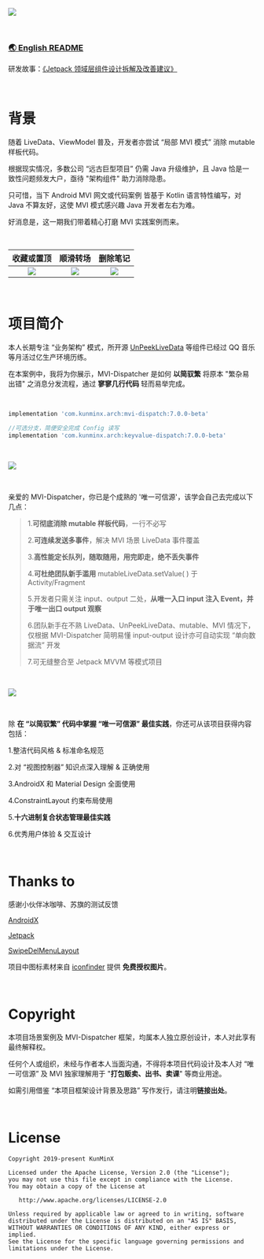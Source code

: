 ![](https://tva1.sinaimg.cn/large/e6c9d24ely1h3vz58k6asj218r0u0jwr.jpg)

&nbsp;

### [🌏 English README](https://github.com/KunMinX/MVI-Dispatcher/blob/main/README_EN.md)

研发故事：[《Jetpack 领域层组件设计拆解及改善建议》](https://juejin.cn/post/7117498113983512589)

&nbsp;

# 背景

随着 LiveData、ViewModel 普及，开发者亦尝试 “局部 MVI 模式” 消除 mutable 样板代码。

根据现实情况，多数公司 “远古巨型项目” 仍需 Java 升级维护，且 Java 恰是一致性问题频发大户，亟待 "架构组件" 助力消除隐患。

只可惜，当下 Android MVI 网文或代码案例 皆基于 Kotlin 语言特性编写，对 Java 不算友好，这使 MVI 模式感兴趣 Java 开发者左右为难。

好消息是，这一期我们带着精心打磨 MVI 实践案例而来。

&nbsp;

|                          收藏或置顶                          |                           顺滑转场                           |                           删除笔记                           |
| :----------------------------------------------------------: | :----------------------------------------------------------: | :----------------------------------------------------------: |
| ![](https://tva1.sinaimg.cn/large/e6c9d24ely1h3vup9ck57g20u01o0hbm.gif) | ![](https://tva1.sinaimg.cn/large/e6c9d24ely1h3vupfbex2g20u01o0qv6.gif) | ![](https://tva1.sinaimg.cn/large/e6c9d24ely1h3vuplwiuqg20u01o0x2t.gif) |

&nbsp;

# 项目简介

本人长期专注 “业务架构” 模式，所开源 [UnPeekLiveData](https://github.com/KunMinX/UnPeek-LiveData) 等组件已经过 QQ 音乐等月活过亿生产环境历练。

在本案例中，我将为你展示，MVI-Dispatcher 是如何 **以简驭繁** 将原本 "繁杂易出错" 之消息分发流程，通过 **寥寥几行代码** 轻而易举完成。

&nbsp;

```Groovy
implementation 'com.kunminx.arch:mvi-dispatch:7.0.0-beta'

//可选分支，简便安全完成 Config 读写
implementation 'com.kunminx.arch:keyvalue-dispatch:7.0.0-beta'
```

&nbsp;

![](https://tva1.sinaimg.cn/large/e6c9d24ely1h3vupvpzprj21o40h90wp.jpg)

&nbsp;

亲爱的 MVI-Dispatcher，你已是个成熟的 '唯一可信源'，该学会自己去完成以下几点：

> 1.**可彻底消除 mutable 样板代码**，一行不必写
>
> 2.**可连续发送多事件**，解决 MVI 场景 LiveData 事件覆盖
>
> 3.**高性能定长队列，随取随用，用完即走，绝不丢失事件**
>
> 4.**可杜绝团队新手滥用** mutableLiveData.setValue( ) 于 Activity/Fragment
>
> 5.开发者只需关注 input、output 二处，**从唯一入口 input 注入 Event，并于唯一出口 output 观察**
>
> 6.团队新手在不熟 LiveData、UnPeekLiveData、mutable、MVI 情况下，仅根据 MVI-Dispatcher 简明易懂 input-output 设计亦可自动实现 “单向数据流” 开发
>
> 7.可无缝整合至 Jetpack MVVM 等模式项目

&nbsp;

![](https://tva1.sinaimg.cn/large/e6c9d24ely1h4al1milgpj21dj0u045c.jpg)

&nbsp;

除 **在 “以简驭繁” 代码中掌握 “唯一可信源” 最佳实践**，你还可从该项目获得内容包括：

1.整洁代码风格 & 标准命名规范

2.对 “视图控制器” 知识点深入理解 & 正确使用

3.AndroidX 和 Material Design 全面使用

4.ConstraintLayout 约束布局使用

5.**十六进制复合状态管理最佳实践**

6.优秀用户体验 & 交互设计

&nbsp;

# Thanks to

感谢小伙伴冰咖啡、苏旗的测试反馈

[AndroidX](https://developer.android.google.cn/jetpack/androidx)

[Jetpack](https://developer.android.google.cn/jetpack/)

[SwipeDelMenuLayout](https://github.com/mcxtzhang/SwipeDelMenuLayout)

项目中图标素材来自 [iconfinder](https://www.iconfinder.com/) 提供 **免费授权图片**。

&nbsp;

# Copyright

本项目场景案例及 MVI-Dispatcher 框架，均属本人独立原创设计，本人对此享有最终解释权。

任何个人或组织，未经与作者本人当面沟通，不得将本项目代码设计及本人对 “唯一可信源” 及 MVI 独家理解用于 "**打包贩卖、出书、卖课**" 等商业用途。

如需引用借鉴 “本项目框架设计背景及思路” 写作发行，请注明**链接出处**。

&nbsp;

# License

```
Copyright 2019-present KunMinX

Licensed under the Apache License, Version 2.0 (the "License");
you may not use this file except in compliance with the License.
You may obtain a copy of the License at

   http://www.apache.org/licenses/LICENSE-2.0

Unless required by applicable law or agreed to in writing, software
distributed under the License is distributed on an "AS IS" BASIS,
WITHOUT WARRANTIES OR CONDITIONS OF ANY KIND, either express or implied.
See the License for the specific language governing permissions and
limitations under the License.
```